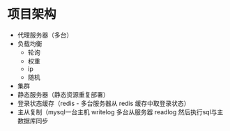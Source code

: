 # 项目架构

- 代理服务器（多台）
- 负载均衡
    - 轮询
    - 权重
    - ip
    - 随机
- 集群
- 静态服务器（静态资源重复部署）
- 登录状态缓存（redis - 多台服务器从 redis 缓存中取登录状态）
- 主从复制（mysql一台主机 writelog 多台从服务器 readlog 然后执行sql与主数据库同步